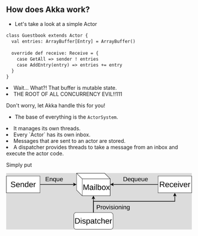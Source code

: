 ## How does Akka work?


* Let's take a look at a simple Actor

```
class Guestbook extends Actor {
  val entries: ArrayBuffer[Entry] = ArrayBuffer()

  override def receive: Receive = {
    case GetAll => sender ! entries
    case AddEntry(entry) => entries += entry
  }
}
```
<li class="fragment">Wait... What?! That buffer is mutable state.</li>
<li class="fragment">THE ROOT OF ALL CONCURRENCY EVIL!!111</li>


Don't worry, let Akka handle this for you!


* The base of everything is the `ActorSystem`.

<li class="fragment">It manages its own threads.</li>

<li class="fragment">Every `Actor` has its own inbox.</li>

<li class="fragment">Messages that are sent to an actor are stored.</li>

<li class="fragment">A dispatcher provides threads to take a message from an inbox and execute the actor code.</li>


Simply put

![akka_dispatcher](/img/Akka_Dispatcher.png "Logo Title Text 1")
